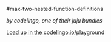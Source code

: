 #max-two-nested-function-definitions

_by codelingo, one of their juju bundles_


[Load up in the codelingo.io/playground](https://codelingo.io/playground/?repo=github.com/codelingo/hub&dir=tenets/codelingo/juju/max-two-nested-function-definitions&tenet=codelingo/juju/max-two-nested-function-definitions)
